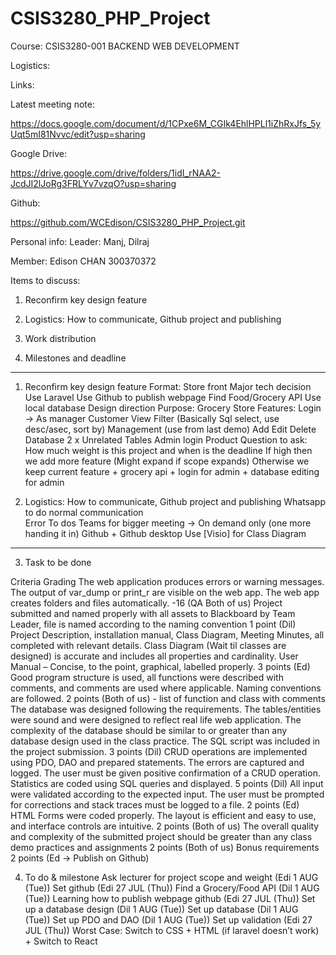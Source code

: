 # CSIS3280_PHP_Project
Course: CSIS3280-001 BACKEND WEB DEVELOPMENT

Logistics:

Links:

Latest meeting note:

https://docs.google.com/document/d/1CPxe6M_CGIk4EhlHPLl1iZhRxJfs_5yUqt5mI81Nvvc/edit?usp=sharing 

Google Drive:

https://drive.google.com/drive/folders/1idI_rNAA2-JcdJI2lJoRg3FRLYv7vzqO?usp=sharing 

Github:

https://github.com/WCEdison/CSIS3280_PHP_Project.git 
	

Personal info:
Leader: 
Manj, Dilraj 

Member: 
Edison CHAN 
300370372 

Items to discuss:
1. Reconfirm key design feature

2. Logistics: How to communicate, Github project and publishing

3. Work distribution

4. Milestones and deadline

------------------------------------------------------------------------------------
1. Reconfirm key design feature
Format: Store front 
Major tech decision
Use Laravel
Use Github to publish webpage
Find Food/Grocery API
Use local database
Design direction
Purpose:
Grocery Store
Features:
Login -> As manager
Customer
View
Filter (Basically Sql select, use desc/asec, sort by)
Management (use from last demo)
Add
Edit
Delete
Database
2 x Unrelated Tables
Admin login 
Product
Question to ask: How much weight is this project and when is the deadline
If high then we add more feature (Might expand if scope expands)
Otherwise we keep current feature + grocery api + login for admin + database editing for admin 


2. Logistics: How to communicate, Github project and publishing
Whatsapp to do normal communication  
Error
To dos
Teams for bigger meeting → On demand only (one more handing it in)
Github + Github desktop
Use [Visio] for Class Diagram


---------------------------------------------
3. Task to be done

Criteria Grading The web application produces errors or warning messages. The output of var_dump or print_r are visible on the web app. The web app creates folders and files automatically. -16 (QA Both of us)
Project submitted and named properly with all assets to Blackboard by Team Leader, file is named according to the naming convention 1 point (Dil)
Project Description, installation manual, Class Diagram, Meeting Minutes, all completed with relevant details. Class Diagram (Wait til classes are designed)  is accurate and includes all properties and cardinality. User Manual – Concise, to the point, graphical, labelled properly. 3 points (Ed)
Good program structure is used, all functions were described with comments, and comments are used where applicable. Naming conventions are followed. 2 points
(Both of us) - list of function and class with comments
The database was designed following the requirements. The tables/entities were sound and were designed to reflect real life web application. The complexity of the database should be similar to or greater than any database design used in the class practice. The SQL script was included in the project submission. 3 points (Dil)
CRUD operations are implemented using PDO, DAO and prepared statements. The errors are captured and logged. The user must be given positive confirmation of a CRUD operation. Statistics are coded using SQL queries and displayed. 5 points (Dil)
All input were validated according to the expected input. The user must be prompted for corrections and stack traces must be logged to a file. 2 points (Ed)
HTML Forms were coded properly. The layout is efficient and easy to use, and interface controls are intuitive. 2 points (Both of us)
The overall quality and complexity of the submitted project should be greater than any class demo practices and assignments 2 points (Both of us)
Bonus requirements 2 points (Ed → Publish on Github)


4. To do & milestone 
Ask lecturer for project scope and weight (Edi 1 AUG (Tue))
Set github (Edi 27 JUL (Thu))
Find a Grocery/Food API (Dil 1 AUG (Tue))
Learning how to publish webpage github  (Edi 27 JUL (Thu))
Set up a database design (Dil 1 AUG (Tue))
Set up database (Dil 1 AUG (Tue))
Set up PDO and DAO (Dil 1 AUG (Tue))
Set up validation (Edi 27 JUL (Thu))
Worst Case: Switch to CSS + HTML (if laravel doesn’t work) + Switch to React

